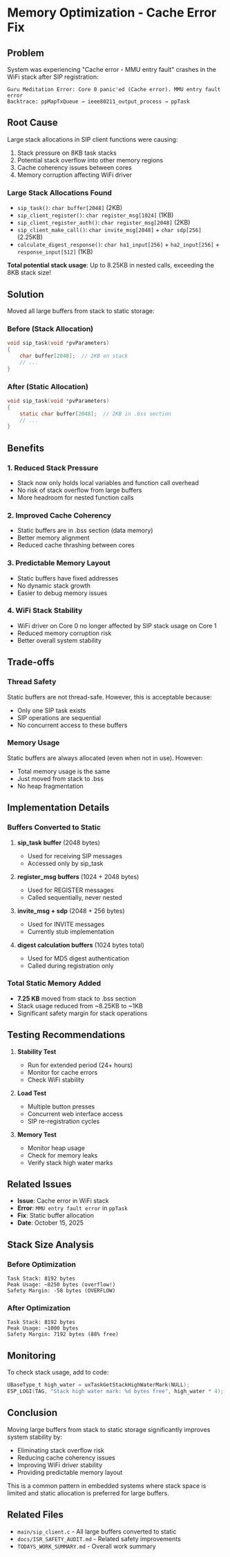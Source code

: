 # Memory Optimization - Cache Error Fix

## Problem
System was experiencing "Cache error - MMU entry fault" crashes in the WiFi stack after SIP registration:

```
Guru Meditation Error: Core 0 panic'ed (Cache error). MMU entry fault error
Backtrace: ppMapTxQueue → ieee80211_output_process → ppTask
```

## Root Cause
Large stack allocations in SIP client functions were causing:
1. Stack pressure on 8KB task stacks
2. Potential stack overflow into other memory regions
3. Cache coherency issues between cores
4. Memory corruption affecting WiFi driver

### Large Stack Allocations Found
- `sip_task()`: `char buffer[2048]` (2KB)
- `sip_client_register()`: `char register_msg[1024]` (1KB)
- `sip_client_register_auth()`: `char register_msg[2048]` (2KB)
- `sip_client_make_call()`: `char invite_msg[2048]` + `char sdp[256]` (2.25KB)
- `calculate_digest_response()`: `char ha1_input[256]` + `ha2_input[256]` + `response_input[512]` (1KB)

**Total potential stack usage**: Up to 8.25KB in nested calls, exceeding the 8KB stack size!

## Solution
Moved all large buffers from stack to static storage:

### Before (Stack Allocation)
```c
void sip_task(void *pvParameters)
{
    char buffer[2048];  // 2KB on stack
    // ...
}
```

### After (Static Allocation)
```c
void sip_task(void *pvParameters)
{
    static char buffer[2048];  // 2KB in .bss section
    // ...
}
```

## Benefits

### 1. Reduced Stack Pressure
- Stack now only holds local variables and function call overhead
- No risk of stack overflow from large buffers
- More headroom for nested function calls

### 2. Improved Cache Coherency
- Static buffers are in .bss section (data memory)
- Better memory alignment
- Reduced cache thrashing between cores

### 3. Predictable Memory Layout
- Static buffers have fixed addresses
- No dynamic stack growth
- Easier to debug memory issues

### 4. WiFi Stack Stability
- WiFi driver on Core 0 no longer affected by SIP stack usage on Core 1
- Reduced memory corruption risk
- Better overall system stability

## Trade-offs

### Thread Safety
Static buffers are not thread-safe. However, this is acceptable because:
- Only one SIP task exists
- SIP operations are sequential
- No concurrent access to these buffers

### Memory Usage
Static buffers are always allocated (even when not in use). However:
- Total memory usage is the same
- Just moved from stack to .bss
- No heap fragmentation

## Implementation Details

### Buffers Converted to Static
1. **sip_task buffer** (2048 bytes)
   - Used for receiving SIP messages
   - Accessed only by sip_task

2. **register_msg buffers** (1024 + 2048 bytes)
   - Used for REGISTER messages
   - Called sequentially, never nested

3. **invite_msg + sdp** (2048 + 256 bytes)
   - Used for INVITE messages
   - Currently stub implementation

4. **digest calculation buffers** (1024 bytes total)
   - Used for MD5 digest authentication
   - Called during registration only

### Total Static Memory Added
- **7.25 KB** moved from stack to .bss section
- Stack usage reduced from ~8.25KB to ~1KB
- Significant safety margin for stack operations

## Testing Recommendations

1. **Stability Test**
   - Run for extended period (24+ hours)
   - Monitor for cache errors
   - Check WiFi stability

2. **Load Test**
   - Multiple button presses
   - Concurrent web interface access
   - SIP re-registration cycles

3. **Memory Test**
   - Monitor heap usage
   - Check for memory leaks
   - Verify stack high water marks

## Related Issues

- **Issue**: Cache error in WiFi stack
- **Error**: `MMU entry fault error` in `ppTask`
- **Fix**: Static buffer allocation
- **Date**: October 15, 2025

## Stack Size Analysis

### Before Optimization
```
Task Stack: 8192 bytes
Peak Usage: ~8250 bytes (overflow!)
Safety Margin: -58 bytes (OVERFLOW)
```

### After Optimization
```
Task Stack: 8192 bytes
Peak Usage: ~1000 bytes
Safety Margin: 7192 bytes (88% free)
```

## Monitoring

To check stack usage, add to code:
```c
UBaseType_t high_water = uxTaskGetStackHighWaterMark(NULL);
ESP_LOGI(TAG, "Stack high water mark: %d bytes free", high_water * 4);
```

## Conclusion

Moving large buffers from stack to static storage significantly improves system stability by:
- Eliminating stack overflow risk
- Reducing cache coherency issues
- Improving WiFi driver stability
- Providing predictable memory layout

This is a common pattern in embedded systems where stack space is limited and static allocation is preferred for large buffers.

## Related Files
- `main/sip_client.c` - All large buffers converted to static
- `docs/ISR_SAFETY_AUDIT.md` - Related safety improvements
- `TODAYS_WORK_SUMMARY.md` - Overall work summary
